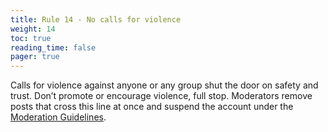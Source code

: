 ```yaml
---
title: Rule 14 - No calls for violence
weight: 14
toc: true
reading_time: false
pager: true
---
```


Calls for violence against anyone or any group shut the door on safety and trust. Don’t promote or encourage violence, full stop. Moderators remove posts that cross this line at once and suspend the account under the [Moderation Guidelines](/docs/policies/moderation-guidelines/).
